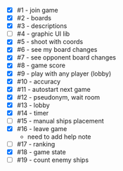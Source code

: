 - [x] #1 - join game
- [x] #2 - boards
- [x] #3 - descriptions
- [ ] #4 - graphic UI lib
- [x] #5 - shoot with coords
- [x] #6 - see my board changes
- [x] #7 - see opponent board changes
- [x] #8 - game score
- [x] #9 - play with any player (lobby)
- [x] #10 - accuracy
- [x] #11 - autostart next game
- [x] #12 - pseudonym, wait room
- [x] #13 - lobby
- [x] #14 - timer
- [ ] #15 - manual ships placement
- [x] #16 - leave game
    - need to add help note
- [ ] #17 - ranking
- [x] #18 - game state
- [ ] #19 - count enemy ships

